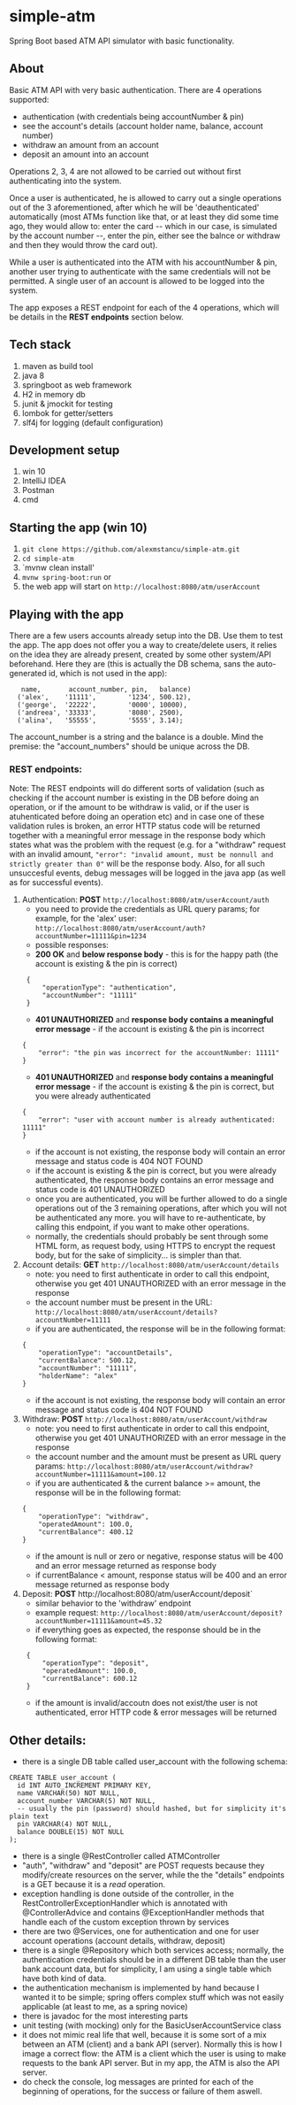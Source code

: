 # simple-atm
Spring Boot based ATM API simulator with basic functionality.

## About

Basic ATM API with very basic authentication. There are 4 operations supported:
* authentication (with credentials being accountNumber & pin)
* see the account's details (account holder name, balance, account number)
* withdraw an amount from an account
* deposit an amount into an account

Operations 2, 3, 4 are not allowed to be carried out without first authenticating into the system.

Once a user is authenticated, he is allowed to carry out a single operations out of the 3 aforementioned, after which
he will be 'deauthenticated' automatically (most ATMs function like that, or at least they did some time ago, they would allow to: enter the card -- which in our case, is simulated by the account number --, enter the pin, either see the balnce or withdraw and then they would throw the card out).

While a user is authenticated into the ATM with his accountNumber & pin, another user trying to authenticate
with the same credentials will not be permitted. A single user of an account is allowed to be logged into the system.

The app exposes a REST endpoint for each of the 4 operations, which will be details in the **REST endpoints** section below.

## Tech stack
1. maven as build tool
2. java 8
3. springboot as web framework
4. H2 in memory db
5. junit & jmockit for testing 
6. lombok for getter/setters
7. slf4j for logging (default configuration) 

## Development setup
1. win 10
2. IntelliJ IDEA
3. Postman
4. cmd

## Starting the app (win 10)

1. `git clone https://github.com/alexmstancu/simple-atm.git`
2. `cd simple-atm`
3. `mvnw clean install'
4. `mvnw spring-boot:run` or 
5. the web app will start on `http://localhost:8080/atm/userAccount`

## Playing with the app

There are a few users accounts already setup into the DB. Use them to test the app.
The app does not offer you a way to create/delete users, it relies on the idea they are already present, created by some other system/API beforehand. Here they are (this is actually the DB schema, sans the auto-generated id, which is not used in the app):
```
   name,       account_number, pin,   balance)
  ('alex',    '11111',        '1234', 500.12),
  ('george',  '22222',        '0000', 10000),
  ('andreea', '33333',        '8080', 2500),
  ('alina',   '55555',        '5555', 3.14);
```
The account_number is a string and the balance is a double. Mind the premise: the "account_numbers" should be unique across the DB.

### REST endpoints:

Note: The REST endpoints will do different sorts of validation (such as checking if the account number is existing in the DB before doing an operation, or if the amount to be withdraw is valid, or if the user is atuhenticated before doing an operation etc) and in case one of these validation rules is broken, an error HTTP status code will be returned together with a meaningful error message in the response body which states what was the problem with the request (e.g. for a "withdraw" request with an invalid amount, ```"error": "invalid amount, must be nonnull and strictly greater than 0"``` will be the response body. Also, for all such unsuccesful events, debug messages will be logged in the java app (as well as for successful events).

1. Authentication: **POST** `http://localhost:8080/atm/userAccount/auth`
   * you need to provide the credentials as URL query params; for example, for the 'alex' user:
   `http://localhost:8080/atm/userAccount/auth?accountNumber=11111&pin=1234`
   * possible responses:
   * **200 OK** and **below response body** - this is for the happy path (the account is existing & the pin is correct)
   ```
	{
		"operationType": "authentication",
		"accountNumber": "11111"
	}
	```
	* **401 UNAUTHORIZED** and **response body contains a meaningful error message** - if the account is existing & the pin is incorrect
	```
	{
		"error": "the pin was incorrect for the accountNumber: 11111"
	}
	```
	* **401 UNAUTHORIZED** and **response body contains a meaningful error message** - if the account is existing & the pin is correct, but you were already authenticated
	```
	{
		"error": "user with account number is already authenticated: 11111"
	}
	```
	* if the account is not existing, the response body will contain an error message and status code is 404 NOT FOUND
	* if the account is existing & the pin is correct, but you were already authenticated, the response body contains an error message and status code is 401 UNAUTHORIZED
	* once you are authenticated, you will be further allowed to do a single operations out of the 3 remaining operations, after which you will not be authenticated any more. you will have to re-authenticate, by calling this endpoint, if you want to make other operations.
	* normally, the credentials should probably be sent through some HTML form, as request body, using HTTPS to encrypt the request body, but for the sake of simplicity... is simpler than that.
2. Account details: **GET** `http://localhost:8080/atm/userAccount/details`
	* note: you need to first authenticate in order to call this endpoint, otherwise you get 401 UNAUTHORIZED with an error message in the response
	* the account number must be present in the URL: `http://localhost:8080/atm/userAccount/details?accountNumber=11111`
	* if you are authenticated, the response will be in the following format:
	```
	{
        "operationType": "accountDetails",
        "currentBalance": 500.12,
        "accountNumber": "11111",
        "holderName": "alex"
	}
	``` 
    * if the account is not existing, the response body will contain an error message and status code is 404 NOT FOUND
3. Withdraw: **POST** `http://localhost:8080/atm/userAccount/withdraw`
    * note: you need to first authenticate in order to call this endpoint, otherwise you get 401 UNAUTHORIZED with an error message in the response
    * the account number and the amount must be present as URL query params:
    `http://localhost:8080/atm/userAccount/withdraw?accountNumber=11111&amount=100.12`
    * if you are authenticated & the current balance >= amount, the response will be in the following format:
    ```
    {
        "operationType": "withdraw",
        "operatedAmount": 100.0,
        "currentBalance": 400.12
    }
    ```
    * if the amount is null or zero or negative, response status will be 400 and an error message returned as response body
    * if currentBalance < amount, response status will be 400 and an error message returned as response body
4. Deposit: **POST** http://localhost:8080/atm/userAccount/deposit`
   * similar behavior to the 'withdraw' endpoint
   * example request: `http://localhost:8080/atm/userAccount/deposit?accountNumber=11111&amount=45.32`
   * if everything goes as expected, the response should be in the following format:
   ```
    {
        "operationType": "deposit",
        "operatedAmount": 100.0,
        "currentBalance": 600.12
    }
    ```
    * if the amount is invalid/accoutn does not exist/the user is not authenticated, error HTTP code & error messages will be returned

## Other details:
* there is a single DB table called user_account with the following schema:
```
CREATE TABLE user_account (
  id INT AUTO_INCREMENT PRIMARY KEY,
  name VARCHAR(50) NOT NULL,
  account_number VARCHAR(5) NOT NULL,
  -- usually the pin (password) should hashed, but for simplicity it's plain text
  pin VARCHAR(4) NOT NULL,
  balance DOUBLE(15) NOT NULL
);
```
* there is a single @RestController called ATMController
* "auth", "withdraw" and "deposit" are POST requests because they modify/create resources on the server, while the the "details" endpoints is a GET because it is a *read* operation.
* exception handling is done outside of the controller, in the RestControllerExceptionHandler which is annotated with @ControllerAdvice and contains @ExceptionHandler methods that handle each of the custom exception thrown by services
* there are two @Services, one for authentication and one for user account operations (account details, withdraw, deposit)
* there is a single @Repository which both services access; normally, the authentication credentials should be in a different DB table than the user bank account data, but for simplicity, I am using a single table which have both kind of data.
* the authentication mechanism is implemented by hand because I wanted it to be simple; spring offers complex stuff which was not easily applicable (at least to me, as a spring novice)
* there is javadoc for the most interesting parts
* unit testing (with mocking) only for the BasicUserAccountService class
* it does not mimic real life that well, because it is some sort of a mix between an ATM (client) and a bank API (server). Normally this is how I image a correct flow: the ATM is a client which the user is using to make requests to the bank API server. But in my app, the ATM is also the API server.
* do check the console, log messages are printed for each of the beginning of operations, for the success or failure of them aswell.
